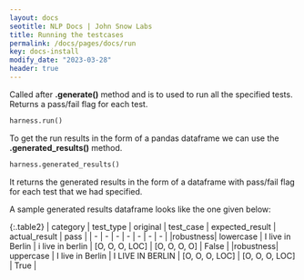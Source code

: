 ```yaml
---
layout: docs
seotitle: NLP Docs | John Snow Labs
title: Running the testcases
permalink: /docs/pages/docs/run
key: docs-install
modify_date: "2023-03-28"
header: true
---
```


<div class="main-docs" markdown="1"><div class="h3-box" markdown="1">

Called after **.generate()** method and is to used to run all the specified tests. Returns a pass/fail flag for each test.

```python 
harness.run()
```

To get the run results in the form of a pandas dataframe we can use the **.generated_results()** method.

```python 
harness.generated_results()
```

 It returns the generated results in the form of a dataframe with pass/fail flag for each test that we had specified.

 A sample generated results dataframe looks like the one given below:

{:.table2}
| category  | test_type |  original | test_case | expected_result |  actual_result | pass |
| - | - | - | - | - | - | - |
|robustness| lowercase | I live in Berlin | i live in berlin | [O, O, O, LOC] | [O, O, O, O] | False |
|robustness| uppercase | I live in Berlin | I LIVE IN BERLIN | [O, O, O, LOC] | [O, O, O, LOC] | True |

</div></div>